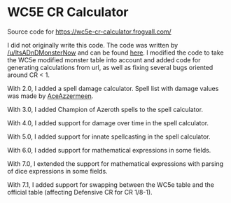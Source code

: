 # WC5E CR Calculator

Source code for https://wc5e-cr-calculator.frogvall.com/

I did not originally write this code. The code was written by [/u/ItsADnDMonsterNow](https://www.reddit.com/user/ItsADnDMonsterNow) and can be found [here](https://iadndmn.neocities.org/CRcalc.html). I modified the code to take the WC5e modified monster table into account and added code for generating calculations from url, as well as fixing several bugs oriented around CR < 1.

With 2.0, I added a spell damage calculator. Spell list with damage values was made by [AceAzzermeen](https://github.com/AceAzzermeen).

With 3.0, I added Champion of Azeroth spells to the spell calculator.

With 4.0, I added support for damage over time in the spell calculator.

With 5.0, I added support for innate spellcasting in the spell calculator.

With 6.0, I added support for mathematical expressions in some fields.

With 7.0, I extended the support for mathematical expressions with parsing of dice expressions in some fields.

With 7.1, I added support for swapping between the WC5e table and the official table (affecting Defensive CR for CR 1/8-1).

